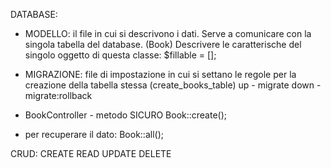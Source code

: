 DATABASE: 

- MODELLO: il file in cui si descrivono i dati. Serve a comunicare con la singola tabella del database. (Book)
 Descrivere le caratterische del singolo oggetto di questa classe:
 $fillable = [];
- MIGRAZIONE: file di impostazione in cui si settano le regole per la creazione della tabella stessa (create_books_table)
up - migrate
down - migrate:rollback

- BookController - metodo SICURO Book::create();
- per recuperare il dato: Book::all();


CRUD:
CREATE
READ 
UPDATE
DELETE